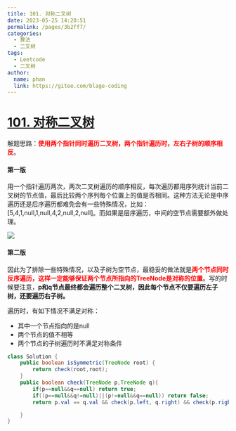 ```yaml
---
title: 101. 对称二叉树
date: 2023-05-25 14:20:51
permalink: /pages/3b2ff7/
categories:
  - 算法
  - 二叉树
tags:
  - Leetcode
  - 二叉树
author: 
  name: phan
  link: https://gitee.com/blage-coding
---
```

# [101. 对称二叉树](https://leetcode.cn/problems/symmetric-tree/)

解题思路：<font color="red">**使用两个指针同时遍历二叉树，两个指针遍历时，左右子树的顺序相反**</font>。

#### 第一版

用一个指针遍历两次，两次二叉树遍历的顺序相反，每次遍历都用序列统计当前二叉树的节点值，最后比较两个序列每个位置上的值是否相同。这种方法无论是中序遍历还是后序遍历都难免会有一些特殊情况，比如：[5,4,1,null,1,null,4,2,null,2,null]。而如果是层序遍历，中间的空节点需要额外做处理。

![](https://cdn.staticaly.com/gh/blage-coding/picx-images-hosting@master/20230525/image.t7wo6k5ne5c.webp)



#### 第二版

因此为了排除一些特殊情况，以及子树为空节点，最稳妥的做法就是<font color="red">**两个节点同时反序遍历，这样一定能够保证两个节点所指向的TreeNode是对称的位置**</font>。写的时候要注意，**p和q节点最终都会遍历整个二叉树，因此每个节点不仅要遍历左子树，还要遍历右子树。**

遍历时，有如下情况不满足对称：

- 其中一个节点指向的是null
- 两个节点的值不相等
- 两个节点的子树遍历时不满足对称条件

```java
class Solution {
    public boolean isSymmetric(TreeNode root) {
        return check(root,root);
    }
    public boolean check(TreeNode p,TreeNode q){
        if(p==null&&q==null) return true;
        if((p==null&&q!=null)||(p!=null&&q==null)) return false;
        return p.val == q.val && check(p.left, q.right) && check(p.right, q.left);

    }
}
```



